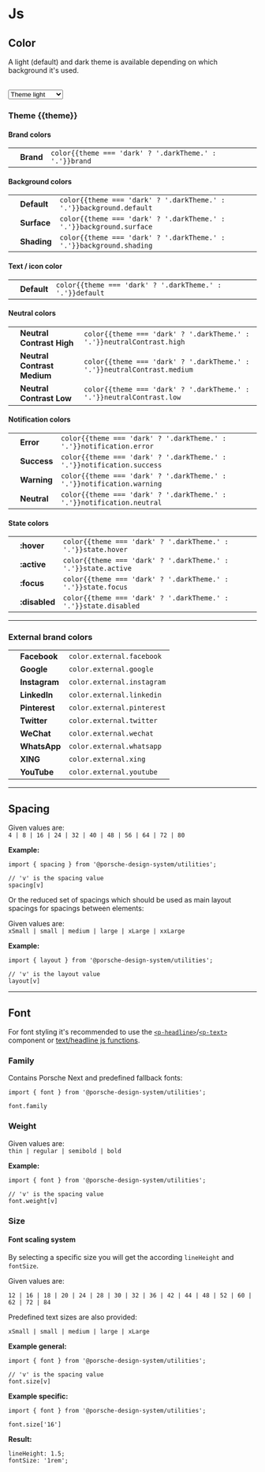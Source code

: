 # Js

## Color

A light (default) and dark theme is available depending on which background it's used.

<br>
<select id="theme-selector" @change="theme = $event.target.value" :data-selected="theme">
  <option disabled>Select a theme</option>
  <option value="light">Theme light</option>
  <option value="dark">Theme dark</option>
</select>

### Theme {{theme}}

#### Brand colors

|                                            |           |                                                        |
| ------------------------------------------ | --------- | ------------------------------------------------------ |
| <ColorBadge :theme="theme" color="brand"/> | **Brand** | `color{{theme === 'dark' ? '.darkTheme.' : '.'}}brand` |

#### Background colors

|                                                 |                |                                                             |
| ----------------------------------------------- | -------------- | ----------------------------------------------------------- |
| <ColorBadge :theme="theme" color="background-default"/>    | **Default**    | `color{{theme === 'dark' ? '.darkTheme.' : '.'}}background.default` |
| <ColorBadge :theme="theme" color="background-surface"/>    | **Surface**    | `color{{theme === 'dark' ? '.darkTheme.' : '.'}}background.surface`    |
| <ColorBadge :theme="theme" color="background-shading"/>    | **Shading**    | `color{{theme === 'dark' ? '.darkTheme.' : '.'}}background.shading`    |

<template v-if="theme === 'light'">

#### Background notification colors (only on light theme)
|                                                   |                |      	             |
|---------------------------------------------------|----------------|--------------------| 
| <ColorBadge :theme="theme" color="notification-error-soft"/>   | **Error Soft**   | `color.notification.errorSoft`   |
| <ColorBadge :theme="theme" color="notification-success-soft"/>   | **Success Soft**   | `color.notification.successSoft`   |
| <ColorBadge :theme="theme" color="notification-warning-soft"/>   | **Warning Soft**   | `color.notification.warningSoft`   |
| <ColorBadge :theme="theme" color="notification-neutral-soft"/>   | **Neutral Soft**   | `color.notification.neutralSoft`   |

</template>

#### Text / icon color

|                                              |             |                                                          |
| -------------------------------------------- | ----------- | -------------------------------------------------------- |
| <ColorBadge :theme="theme" color="default"/> | **Default** | `color{{theme === 'dark' ? '.darkTheme.' : '.'}}default` |

#### Neutral colors

|                                                              |                             |                                                                         |
| ------------------------------------------------------------ | --------------------------- | ----------------------------------------------------------------------- |
| <ColorBadge :theme="theme" color="neutral-contrast-high"/>   | **Neutral Contrast High**   | `color{{theme === 'dark' ? '.darkTheme.' : '.'}}neutralContrast.high`   |
| <ColorBadge :theme="theme" color="neutral-contrast-medium"/> | **Neutral Contrast Medium** | `color{{theme === 'dark' ? '.darkTheme.' : '.'}}neutralContrast.medium` |
| <ColorBadge :theme="theme" color="neutral-contrast-low"/>    | **Neutral Contrast Low**    | `color{{theme === 'dark' ? '.darkTheme.' : '.'}}neutralContrast.low`    |

#### Notification colors

|                                                          |             |                                                                       |
| -------------------------------------------------------- | ----------- | --------------------------------------------------------------------- |
| <ColorBadge :theme="theme" color="notification-error"/>   | **Error**   | `color{{theme === 'dark' ? '.darkTheme.' : '.'}}notification.error`   |
| <ColorBadge :theme="theme" color="notification-success"/> | **Success** | `color{{theme === 'dark' ? '.darkTheme.' : '.'}}notification.success` |
| <ColorBadge :theme="theme" color="notification-warning"/> | **Warning** | `color{{theme === 'dark' ? '.darkTheme.' : '.'}}notification.warning` |
| <ColorBadge :theme="theme" color="notification-neutral"/> | **Neutral** | `color{{theme === 'dark' ? '.darkTheme.' : '.'}}notification.neutral` |

#### State colors

|                                                     |               |                                                                 |
| --------------------------------------------------- | ------------- | --------------------------------------------------------------- |
| <ColorBadge :theme="theme" color="state-hover"/>    | **:hover**    | `color{{theme === 'dark' ? '.darkTheme.' : '.'}}state.hover`    |
| <ColorBadge :theme="theme" color="state-active"/>   | **:active**   | `color{{theme === 'dark' ? '.darkTheme.' : '.'}}state.active`   |
| <ColorBadge :theme="theme" color="state-focus"/>    | **:focus**    | `color{{theme === 'dark' ? '.darkTheme.' : '.'}}state.focus`    |
| <ColorBadge :theme="theme" color="state-disabled"/> | **:disabled** | `color{{theme === 'dark' ? '.darkTheme.' : '.'}}state.disabled` |

---

### External brand colors

|                                          |               |                            |
| ---------------------------------------- | ------------- | -------------------------- |
| <ColorBadge color="external-facebook"/>  | **Facebook**  | `color.external.facebook`  |
| <ColorBadge color="external-google"/>    | **Google**    | `color.external.google`    |
| <ColorBadge color="external-instagram"/> | **Instagram** | `color.external.instagram` |
| <ColorBadge color="external-linkedin"/>  | **LinkedIn**  | `color.external.linkedin`  |
| <ColorBadge color="external-pinterest"/> | **Pinterest** | `color.external.pinterest` |
| <ColorBadge color="external-twitter"/>   | **Twitter**   | `color.external.twitter`   |
| <ColorBadge color="external-wechat"/>    | **WeChat**    | `color.external.wechat`    |
| <ColorBadge color="external-whatsapp"/>  | **WhatsApp**  | `color.external.whatsapp`  |
| <ColorBadge color="external-xing"/>      | **XING**      | `color.external.xing`      |
| <ColorBadge color="external-youtube"/>   | **YouTube**   | `color.external.youtube`   |

---

## Spacing

Given values are:  
`4 | 8 | 16 | 24 | 32 | 40 | 48 | 56 | 64 | 72 | 80`

**Example:**

```
import { spacing } from '@porsche-design-system/utilities';

// 'v' is the spacing value
spacing[v]
```

Or the reduced set of spacings which should be used as main layout spacings for spacings between elements:

Given values are:  
`xSmall | small | medium | large | xLarge | xxLarge`

**Example:**

```
import { layout } from '@porsche-design-system/utilities';

// 'v' is the layout value
layout[v]
```

---

## Font

For font styling it's recommended to use the [`<p-headline>`](components/typography/headline)/[`<p-text>`](components/typography/text) component or [text/headline js functions](utilities/js/functions).

### Family

Contains Porsche Next and predefined fallback fonts:

```
import { font } from '@porsche-design-system/utilities';

font.family
```

### Weight

Given values are:  
`thin | regular | semibold | bold`

**Example:**

```
import { font } from '@porsche-design-system/utilities';

// 'v' is the spacing value
font.weight[v]
```

### Size

#### Font scaling system

By selecting a specific size you will get the according `lineHeight` and `fontSize`.

Given values are:

`12 | 16 | 18 | 20 | 24 | 28 | 30 | 32 | 36 | 42 | 44 | 48 | 52 | 60 | 62 | 72 | 84`

Predefined text sizes are also provided:

`xSmall | small | medium | large | xLarge`

**Example general:**

```
import { font } from '@porsche-design-system/utilities';

// 'v' is the spacing value
font.size[v]
```

**Example specific:**
```
import { font } from '@porsche-design-system/utilities';

font.size['16']
```

**Result:**

```
lineHeight: 1.5;
fontSize: '1rem';
```

<script lang="ts">
  import Vue from 'vue';
  import Component from 'vue-class-component';
  import { Theme } from '@/models';
  
  @Component
  export default class Variables extends Vue {
    public theme: Theme = 'light';
  }
</script>